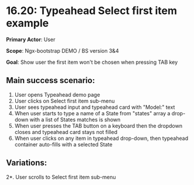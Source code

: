 16.20: Typeahead Select first item example
==========================================
**Primary Actor**: User

**Scope**: Ngx-bootstrap DEMO / BS version 3&4

**Goal**: Show user the first item won't be chosen when pressing TAB key

Main success scenario:
----------------------
1. User opens Typeahead demo page
2. User clicks on Select first item sub-menu
3. User sees typeahead input and typeahead card with "Model:" text
4. When user starts to type a name of a State from "states" array a drop-down with a list of States matches is shown
5. When user presses the TAB button on a keyboard then the dropdown closes and typeahead card stays not filled
6. When user clicks on any item in typeahead drop-down, then typeahead container auto-fills with a selected State

Variations:
-----------
2*. User scrolls to Select first item sub-menu
